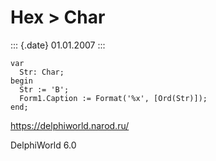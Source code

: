 Hex \> Char
===========

::: {.date}
01.01.2007
:::

    var
      Str: Char;
    begin
      Str := 'В';
      Form1.Caption := Format('%x', [Ord(Str)]);
    end;

<https://delphiworld.narod.ru/>

DelphiWorld 6.0

 

